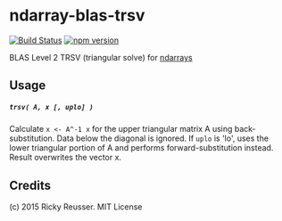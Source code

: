 # ndarray-blas-trsv

[![Build Status](https://travis-ci.org/scijs/ndarray-blas-trsv.svg?branch=master)](https://travis-ci.org/scijs/ndarray-blas-trsv) [![npm version](https://badge.fury.io/js/ndarray-blas-trsv.svg)](http://badge.fury.io/js/ndarray-blas-trsv)

BLAS Level 2 TRSV (triangular solve) for [ndarrays](https://github.com/scijs/ndarray)

## Usage

##### `trsv( A, x [, uplo] )`
Calculate `x <- A^-1 x` for the upper triangular matrix A using back-substitution. Data below the diagonal is ignored.  If `uplo` is 'lo', uses the lower triangular portion of A and performs forward-substitution instead. Result overwrites the vector x.

## Credits
(c) 2015 Ricky Reusser. MIT License
